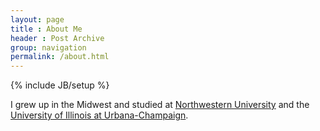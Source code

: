 ```yaml
---
layout: page
title : About Me
header : Post Archive
group: navigation
permalink: /about.html
---
```

{% include JB/setup %}

I grew up in the Midwest and studied at 
[Northwestern University](http://northwestern.edu) 
and the [University of Illinois at Urbana-Champaign](http://illinois.edu).
